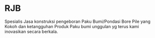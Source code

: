 # RJB
Spesialis Jasa konstruksi pengeboran Paku Bumi/Pondasi Bore Pile yang Kokoh dan ketangguhan Produk Paku bumi unggulan yg terus kami inovasikan secara berkala.
